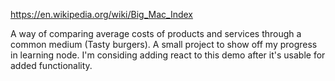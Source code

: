 https://en.wikipedia.org/wiki/Big_Mac_Index

A way of comparing average costs of products and services through a common medium (Tasty burgers).
A small project to show off my progress in learning node. I'm considing adding react to this demo after it's usable for added functionality.
